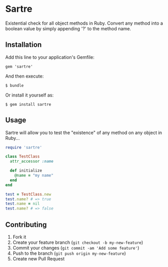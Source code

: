 # Sartre

Existential check for all object methods in Ruby. Convert any method
into a boolean value by simply appending '?' to the method name.

## Installation

Add this line to your application's Gemfile:

    gem 'sartre'

And then execute:

    $ bundle

Or install it yourself as:

    $ gem install sartre

## Usage

Sartre will allow you to test the "existence" of any method on any
object in Ruby...

```ruby
require 'sartre'

class TestClass
  attr_accessor :name

  def initialize
    @name = "my name"
  end
end

test = TestClass.new
test.name? # => true
test.name = nil
test.name? # => false
```

## Contributing

1. Fork it
2. Create your feature branch (`git checkout -b my-new-feature`)
3. Commit your changes (`git commit -am 'Add some feature'`)
4. Push to the branch (`git push origin my-new-feature`)
5. Create new Pull Request
